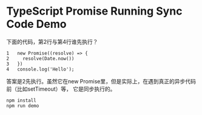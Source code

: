 TypeScript Promise Running Sync Code Demo
=========================================

下面的代码，第2行与第4行谁先执行？

```
1   new Promise((resolve) => {
2     resolve(Date.now())
3   })
4   console.log('Hello');
```

答案是2先执行。虽然它在new Promise里，但是实际上，在遇到真正的异步代码前（比如setTimeout）等，
它是同步执行的。

```
npm install
npm run demo
```
